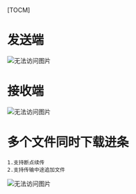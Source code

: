 [TOCM]
# 发送端
![无法访问图片](https://zhulb.github.io/mymdwiki-develop/picture/TCP_IP_发送.png "发送端")
# 接收端
![无法访问图片](https://zhulb.github.io/mymdwiki-develop/picture/TCP_IP_接收.png "接收端")
# 多个文件同时下载进条
```
1.支持断点续传
2.支持传输中途追加文件
```
![无法访问图片](https://zhulb.github.io/mymdwiki-develop/picture/进度图.png "多文件同时下载进度条")
